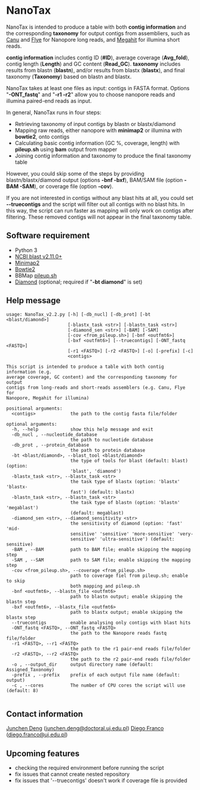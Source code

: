 # NanoTax
NanoTax is intended to produce a table with both **contig information** and the corresponding **taxonomy** for output contigs from assembliers, such as [Canu](https://github.com/marbl/canu) and [Flye](https://github.com/fenderglass/Flye) for Nanopore long reads, and [Megahit](https://github.com/voutcn/megahit) for illumina short reads. 

**contig information** includes contig ID (**#ID**), average coverage (**Avg_fold**), contig length (**Length**) and GC content (**Read_GC**). **taxonomy** includes results from blastn (**blastn**), and/or results from blastx (**blastx**), and final taxonomy (**Taxonomy**) based on blastn and blastx. 

NanoTax takes at least one files as input: contigs in FASTA format. Options "**-ONT_fastq**" and "**-r1 -r2**" allow you to choose nanopore reads and illumina paired-end reads as input. 

In general, NanoTax runs in four steps: 
* Retrieving taxonomy of input contigs by blastn or blastx/diamond 
* Mapping raw reads, either nanopore with **minimap2** or illumina with **bowtie2**, onto contigs 
* Calculating basic contig information (GC %, coverage, length) with **pileup.sh** using **bam** output from mapper
* Joining contig information and taxonomy to produce the final taxonomy table

However, you could skip some of the steps by providing blastn/blastx/diamond output (options **-bnf -bxf**), BAM/SAM file (option **-BAM -SAM**), or coverage file (option **-cov**). 

If you are not interested in contigs without any blast hits at all, you could set **--truecontigs** and the script will filter out all contigs with no blast hits. In this way, the script can run faster as mapping will only work on contigs after filtering. These removed contigs will not appear in the final taxonomy table.     

## Software requirement
* Python 3
* [NCBI blast v2.11.0+](https://blast.ncbi.nlm.nih.gov/Blast.cgi?PAGE_TYPE=BlastDocs&DOC_TYPE=Download)
* [Minimap2](https://github.com/lh3/minimap2)
* [Bowtie2](http://bowtie-bio.sourceforge.net/bowtie2/index.shtml)
* BBMap [pileup.sh](https://github.com/BioInfoTools/BBMap/blob/master/sh/pileup.sh)
* [Diamond](https://github.com/bbuchfink/diamond) (optional; required if "**-bt diamond**" is set)

## Help message
```
usage: NanoTax_v2.2.py [-h] [-db_nucl] [-db_prot] [-bt <blast/diamond>]
                       [-blastx_task <str>] [-blastn_task <str>]
                       [-diamond_sen <str>] [-BAM] [-SAM]
                       [-cov <from_pileup.sh>] [-bnf <outfmt6>]
                       [-bxf <outfmt6>] [--truecontigs] [-ONT_fastq <FASTQ>]
                       [-r1 <FASTQ>] [-r2 <FASTQ>] [-o] [-prefix] [-c]
                       <contigs>

This script is intended to produce a table with both contig information (e.g.
average coverage, GC content) and the corresponding taxonomy for output
contigs from long-reads and short-reads assemblers (e.g. Canu, Flye for
Nanopore, Megahit for illumina)

positional arguments:
  <contigs>             the path to the contig fasta file/folder

optional arguments:
  -h, --help            show this help message and exit
  -db_nucl , --nucleotide_database 
                        the path to nucleotide database
  -db_prot , --protein_database 
                        the path to protein database
  -bt <blast/diamond>, --blast_tool <blast/diamond>
                        the type of tools for blast (default: blast) (option:
                        'blast', 'diamond')
  -blastx_task <str>, --blastx_task <str>
                        the task type of blastx (option: 'blastx' 'blastx-
                        fast') (default: blastx)
  -blastn_task <str>, --blastn_task <str>
                        the task type of blastn (option: 'blastn' 'megablast')
                        (default: megablast)
  -diamond_sen <str>, --diamond_sensitivity <str>
                        the sensitivity of diamond (option: 'fast' 'mid-
                        sensitive' 'sensitive' 'more-sensitive' 'very-
                        sensitive' 'ultra-sensitive') (default: sensitive)
  -BAM , --BAM          path to BAM file; enable skipping the mapping step
  -SAM , --SAM          path to SAM file; enable skipping the mapping step
  -cov <from_pileup.sh>, --coverage <from_pileup.sh>
                        path to coverage fiel from pileup.sh; enable to skip
                        both mapping and pileup.sh
  -bnf <outfmt6>, --blastn_file <outfmt6>
                        path to blastn output; enable skipping the blastn step
  -bxf <outfmt6>, --blastx_file <outfmt6>
                        path to blastx output; enable skipping the blastx step
  --truecontigs         enable analysing only contigs with blast hits
  -ONT_fastq <FASTQ>, --ONT_fastq <FASTQ>
                        the path to the Nanopore reads fastq file/folder
  -r1 <FASTQ>, --r1 <FASTQ>
                        the path to the r1 pair-end reads file/folder
  -r2 <FASTQ>, --r2 <FASTQ>
                        the path to the r2 pair-end reads file/folder
  -o , --output_dir     output directory name (default: Assigned_Taxonomy)
  -prefix , --prefix    prefix of each output file name (default: output)
  -c , --cores          The number of CPU cores the script will use (default: 8)


```

## Contact information
[Junchen Deng](https://github.com/junchen-deng) (junchen.deng@doctoral.uj.edu.pl) 
[Diego Franco](https://github.com/diecasfranco) (diego.franco@uj.edu.pl)

## Upcoming features
* checking the required environment before running the script
* fix issues that cannot create nested repository
* fix issues that '--truecontigs' doesn't work if coverage file is provided  
